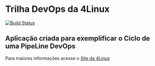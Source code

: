 # Trilha DevOps da 4Linux

<!-- Altere a Flag abaixo com sua URL do Travis -->
[![Build Status](https://travis-ci.org/brunoblc/DevOpsLab-HelloWorld.svg?branch=master)](https://travis-ci.org/brunoblc/DevOpsLab-HelloWorld)

## Aplicação criada para exemplificar o Ciclo de uma PipeLine DevOps


Para maiores informações acesse o [Site da 4Linux](https://www.4linux.com.br/cursos/devops)

